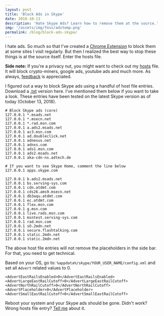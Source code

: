 ```yaml
---
layout: post
title: 'Block Ads in Skype'
date: 2018-10-13
description: 'Hate Skype Ads? Learn how to remove them at the source.'
img: '/assets/img/foss/adstomp.png'
permalink: /blog/block-ads-skype/
---
```


I hate ads. So much so that I've created a [Chrome Extension](https://chrome.google.com/webstore/detail/adstomp/omoobfkabeoablabejdmodnablfjjbch?hl=en) to block them at some sites I visit regularly. But then I realized the best way to stop these things is at the source itself. Enter the hosts file.

<b>Side note:</b> If you're a privacy nut, you might want to check out my [hosts](/assets/downloads/siteblock.txt) file. It will block crypto-miners, google ads, youtube ads and much more. As always, [feedback](mailto:knlnagar@gmail.com) is appreciated.

I figured out a way to block Skype ads using a handful of host file entries. Download a [.txt](/assets/downloads/2018-10-13-block-ads-skype/hosts-skype.txt) version here. I've mentioned them below if you want to take a look. These entries have been tested on the latest Skype version as of today (October 13, 2018).

```
# Block Skype ads (core)
127.0.0.1 *.msads.net
127.0.0.1 *.msecn.net
127.0.0.1 *.rad.msn.com
127.0.0.1 a.ads2.msads.net
127.0.0.1 ac3.msn.com
127.0.0.1 ad.doubleclick.net
127.0.0.1 adnexus.net
127.0.0.1 adnxs.com
127.0.0.1 ads1.msn.com
127.0.0.1 ads2.msads.net
127.0.0.1 aka-cdn-ns.adtech.de

# If you want to see Skype Home, comment the line below
127.0.0.1 apps.skype.com

127.0.0.1 b.ads2.msads.net
127.0.0.1 bs.serving-sys.com
127.0.0.1 cdn.atdmt.com
127.0.0.1 cds26.ams9.msecn.net
127.0.0.1 db3aqu.atdmt.com
127.0.0.1 ec.atdmt.com
127.0.0.1 flex.msn.com
127.0.0.1 g.msn.com
127.0.0.1 live.rads.msn.com
127.0.0.1 msntest.serving-sys.com
127.0.0.1 rad.msn.com
127.0.0.1 sO.2mdn.net
127.0.0.1 secure.flashtalking.com
127.0.0.1 static.2mdn.net
127.0.0.1 static.2mdn.net
```

The above host file entries will not remove the placeholders in the side bar. For that, you need to get technical.

Based on your OS, go to: `%appdata%/skype/YOUR_USER_NAME/config.xml` and set all `Advert` related values to 0.

```
<AdvertEastRailsEnabled>0</AdvertEastRailsEnabled>
<AdvertLargeEastRailCutoff>0</AdvertLargeEastRailCutoff>
<AdvertNorthRailCutoff>0</AdvertNorthRailCutoff>
<AdvertPlaceholder>0</AdvertPlaceholder>
<AdvertSmallEastRailCutoff>0</AdvertSmallEastRailCutoff>
```

Reboot your system and your Skype ads should be gone. Didn't work? Wrong hosts file entry? [Tell me](mailto:knlnagar@gmail.com) about it.
